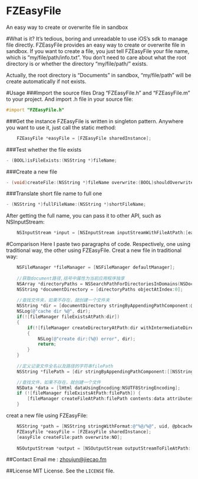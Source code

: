 FZEasyFile
==========

An easy way to create or overwrite file in sandbox

#What is it?
It’s tedious, boring and unreadable to use iOS’s sdk to manage file directly. FZEasyFile provides an easy way to create or overwrite file in sandbox. If you want to create a file, you just tell FZEasyFile your file name, which is ”my/file/path/info.txt”. You don’t need to care about what the root directory is or whether the directory “my/file/path/” exists. 

Actually, the root directory is “Documents” in sandbox, “my/file/path” will be create automatically if not exists.

#Usage
###Import the source files
Drag “FZEasyFile.h” and “FZEasyFile.m” to your project. And import .h file in your source file:
```objective-c
#import "FZEasyFile.h"
```

###Get the instance
FZEasyFile is written in singleton pattern. Anywhere you want to use it, just call the static method:
```objective-c
    FZEasyFile *easyFile = [FZEasyFile sharedInstance];
```
###Test whether the file exists
```objective-c
- (BOOL)isFileExists:(NSString *)fileName;
```

###Create a new file
```objective-c
- (void)createFile:(NSString *)fileName overwrite:(BOOL)shouldOverwrite;
```

###Translate short file name to full one
```objective-c
- (NSString *)fullFileName:(NSString *)shortFileName;
```
After getting the full name, you can pass it to other API, such as NSInputStream:
```objective-c
    NSInputStream *input = [NSInputStream inputStreamWithFileAtPath:[easyFile fullFileName:@“my/file/path/info.txt”]];
```

#Comparison
Here I paste two paragraphs of code. Respectively, one using traditional way, the other using FZEasyFile.
Creat a new file in traditional way:
```objective-c
    NSFileManager *fileManager = [NSFileManager defaultManager];
    
    //获取document路径,括号中属性为当前应用程序独享
    NSArray *directoryPaths = NSSearchPathForDirectoriesInDomains(NSDocumentDirectory, NSUserDomainMask, YES);
    NSString *documentDirectory = [directoryPaths objectAtIndex:0];
    
    //查找文件夹，如果不存在，就创建一个文件夹
    NSString *dir = [documentDirectory stringByAppendingPathComponent:@SAVEDIR];
    NSLog(@"cache dir %@", dir);
    if(![fileManager fileExistsAtPath:dir])
    {
        if(![fileManager createDirectoryAtPath:dir withIntermediateDirectories:YES attributes:nil error:nil])
        {
            NSLog(@"create dir:(%@) error", dir);
            return;
        }
    }
    
    //定义记录文件全名以及路径的字符串filePath
    NSString *filePath = [dir stringByAppendingPathComponent:[[NSString alloc]initWithFormat:@"/%@", filename]];

    //查找文件，如果不存在，就创建一个文件
    NSData *data = [lHtml dataUsingEncoding:NSUTF8StringEncoding];
    if (![fileManager fileExistsAtPath:filePath]) {
        [fileManager createFileAtPath:filePath contents:data attributes:nil];
    }
```
creat a new file using FZEasyFile:
```objective-c
    NSString *path = [NSString stringWithFormat:@"%@/%@", uid, @pbcache_file_pbmsgs];
    FZEasyFile *easyFile = [FZEasyFile sharedInstance];
    [easyFile createFile:path overwrite:NO];
    
    NSOutputStream *output = [NSOutputStream outputStreamToFileAtPath:[easyFile fullFileName:path] append:NO];
```

##Contact
Email me : [zhoujun@jiecao.fm](mailto:zhoujun@jiecao.fm)

##License
MIT License. See the `LICENSE` file.
